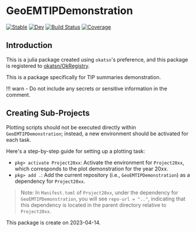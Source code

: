 # GeoEMTIPDemonstration

[![Stable](https://img.shields.io/badge/docs-stable-blue.svg)](https://okatsn.github.io/GeoEMTIPDemonstration.jl/stable/)
[![Dev](https://img.shields.io/badge/docs-dev-blue.svg)](https://okatsn.github.io/GeoEMTIPDemonstration.jl/dev/)
[![Build Status](https://github.com/okatsn/GeoEMTIPDemonstration.jl/actions/workflows/CI.yml/badge.svg?branch=master)](https://github.com/okatsn/GeoEMTIPDemonstration.jl/actions/workflows/CI.yml?query=branch%3Amaster)
[![Coverage](https://codecov.io/gh/okatsn/GeoEMTIPDemonstration.jl/branch/master/graph/badge.svg)](https://codecov.io/gh/okatsn/GeoEMTIPDemonstration.jl)

<!-- Don't have any of your custom contents above; they won't occur if there is no citation. -->

## Introduction

This is a julia package created using `okatsn`'s preference, and this package is registered to [okatsn/OkRegistry](https://github.com/okatsn/OkRegistry).

This is a package specifically for TIP summaries demonstration.

!!! warn 
    - Do not include any secrets or sensitive information in the comment.


## Creating Sub-Projects

Plotting scripts should not be executed directly within `GeoEMTIPDemonstration`; instead, a new environment should be activated for each task.

Here's a step-by-step guide for setting up a plotting task:

- `pkg> activate Project20xx`: Activate the environment for `Project20xx`, which corresponds to the plot demonstration for the year 20xx.
- `pkg> add .`: Add the current repository (i.e., `GeoEMTIPDemonstration`) as a dependency for `Project20xx`.
> Note: In `Manifest.toml` of `Project20xx`, under the dependency for `GeoEMTIPDemonstration`, you will see `repo-url = ".."`, indicating that this dependency is located in the parent directory relative to `Project20xx`.









This package is create on 2023-04-14.
